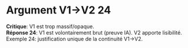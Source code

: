 # Argument V1→V2 24
**Critique**: V1 est trop massif/opaque.  
**Réponse 24**: V1 est volontairement brut (preuve IA). V2 apporte lisibilité.  
Exemple 24: justification unique de la continuité V1→V2.
